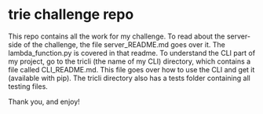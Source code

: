 # trie challenge repo 

This repo contains all the work for my challenge. To read about the server-side of the challenge, the file server_README.md goes over it. The lambda_function.py is covered in that readme. To understand the CLI part of my project, go to the tricli (the name of my CLI) directory, which contains a file called CLI_README.md. This file goes over how to use the CLI and get it (available with pip). The tricli directory also has a tests folder containing all testing files. 

Thank you, and enjoy!
